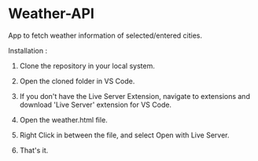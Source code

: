 # Weather-API
App to fetch weather information of selected/entered cities.

Installation :

1. Clone the repository in your local system.

2. Open the cloned folder in VS Code.

3. If you don't have the Live Server Extension, navigate to extensions and download 'Live Server' extension for VS Code.

4. Open the weather.html file.

5. Right Click in between the file, and select Open with Live Server.

6. That's it.

